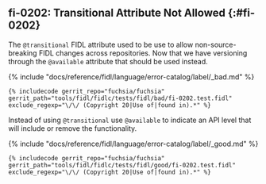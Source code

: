 ## fi-0202: Transitional Attribute Not Allowed {:#fi-0202}

The `@transitional` FIDL attribute used to be use to allow non-source-breaking FIDL changes across repositories.
Now that we have versioning through the `@available` attribute that should be used instead.

{% include "docs/reference/fidl/language/error-catalog/label/_bad.md" %}

```fidl
{% includecode gerrit_repo="fuchsia/fuchsia" gerrit_path="tools/fidl/fidlc/tests/fidl/bad/fi-0202.test.fidl" exclude_regexp="\/\/ (Copyright 20|Use of|found in).*" %}
```

Instead of using `@transitional` use `@available` to indicate an API level that will include or remove the functionality.

{% include "docs/reference/fidl/language/error-catalog/label/_good.md" %}

```fidl
{% includecode gerrit_repo="fuchsia/fuchsia" gerrit_path="tools/fidl/fidlc/tests/fidl/good/fi-0202.test.fidl" exclude_regexp="\/\/ (Copyright 20|Use of|found in).*" %}
```
